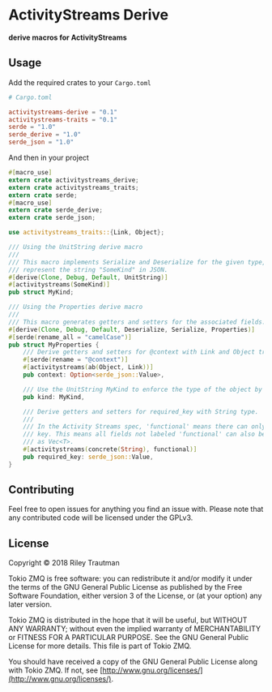# ActivityStreams Derive
__derive macros for ActivityStreams__

## Usage
Add the required crates to your `Cargo.toml`
```toml
# Cargo.toml

activitystreams-derive = "0.1"
activitystreams-traits = "0.1"
serde = "1.0"
serde_derive = "1.0"
serde_json = "1.0"
```

And then in your project
```rust
#[macro_use]
extern crate activitystreams_derive;
extern crate activitystreams_traits;
extern crate serde;
#[macro_use]
extern crate serde_derive;
extern crate serde_json;

use activitystreams_traits::{Link, Object};

/// Using the UnitString derive macro
///
/// This macro implements Serialize and Deserialize for the given type, making this type
/// represent the string "SomeKind" in JSON.
#[derive(Clone, Debug, Default, UnitString)]
#[activitystreams(SomeKind)]
pub struct MyKind;

/// Using the Properties derive macro
///
/// This macro generates getters and setters for the associated fields.
#[derive(Clone, Debug, Default, Deserialize, Serialize, Properties)]
#[serde(rename_all = "camelCase")]
pub struct MyProperties {
    /// Derive getters and setters for @context with Link and Object traits.
    #[serde(rename = "@context")]
    #[activitystreams(ab(Object, Link))]
    pub context: Option<serde_json::Value>,

    /// Use the UnitString MyKind to enforce the type of the object by "SomeKind"
    pub kind: MyKind,

    /// Derive getters and setters for required_key with String type.
    ///
    /// In the Activity Streams spec, 'functional' means there can only be one item for this
    /// key. This means all fields not labeled 'functional' can also be serialized/deserialized
    /// as Vec<T>.
    #[activitystreams(concrete(String), functional)]
    pub required_key: serde_json::Value,
}
```

## Contributing
Feel free to open issues for anything you find an issue with. Please note that any contributed code will be licensed under the GPLv3.

## License

Copyright © 2018 Riley Trautman

Tokio ZMQ is free software: you can redistribute it and/or modify it under the terms of the GNU General Public License as published by the Free Software Foundation, either version 3 of the License, or (at your option) any later version.

Tokio ZMQ is distributed in the hope that it will be useful, but WITHOUT ANY WARRANTY; without even the implied warranty of MERCHANTABILITY or FITNESS FOR A PARTICULAR PURPOSE. See the GNU General Public License for more details. This file is part of Tokio ZMQ.

You should have received a copy of the GNU General Public License along with Tokio ZMQ. If not, see [http://www.gnu.org/licenses/](http://www.gnu.org/licenses/).
